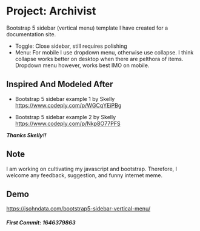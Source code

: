 # Project: Archivist
Bootstrap 5 sidebar (vertical menu) template I have created for a documentation site. 

- Toggle: Close sidebar, still requires polishing
- Menu: For mobile I use dropdown menu, otherwise use collapse. I think collapse works better on desktop when there are pelthora of items. Dropdown menu however, works best IMO on mobile.

## Inspired And Modeled After
- Bootstrap 5 sidebar example 1 by Skelly
https://www.codeply.com/p/WGCqYEiPBg

- Bootstrap 5 sidebar example 2 by Skelly
https://www.codeply.com/p/Nkp8O77PFS

***Thanks Skelly!!***

## Note
I am working on cultivating my javascript and bootstrap. Therefore, I welcome any feedback, suggestion, and funny internet meme.

## Demo
https://jsohndata.com/bootstrap5-sidebar-vertical-menu/

##### First Commit: 1646379863
